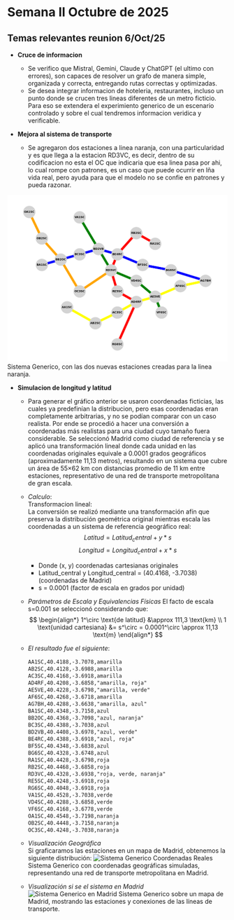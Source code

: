# Semana II  Octubre de 2025 

## Temas relevantes reunion 6/Oct/25

- **Cruce de informacion**
    - Se verifico que Mistral, Gemini, Claude y ChatGPT (el ultimo con errores), son capaces de resolver un grafo de 
manera simple, organizada y correcta, entregando rutas correctas y optimizadas.
    - Se desea integrar informacion de hoteleria, restaurantes, incluso un punto donde se crucen tres lineas diferentes de un
metro ficticio. Para eso se extendera el experimiento generico de un escenario controlado y sobre el cual tendremos informacion veridica y
verificable.

- **Mejora al sistema de transporte**
    - Se agregaron dos estaciones a linea naranja, con una particularidad y es que llega a la estacion RD3VC, es decir, dentro de su
codificacion no esta el OC que indicaria que esa linea pasa por ahi, lo cual rompe con patrones, es un caso que puede ocurrir en lña vida real, pero ayuda
para que el modelo no se confie en patrones y pueda razonar.

![Sistema Generico](sistema_generico.png "Sistema Generico")
Sistema Generico, con las dos nuevas estaciones creadas para la linea naranja.

- **Simulacion de longitud y latitud**
    - Para generar el gráfico anterior se usaron coordenadas ficticias, las cuales ya predefinían la distribucion, pero esas coordenadas 
eran completamente arbitrarias, y no se podían comparar con un caso realista. Por ende se procedió a hacer una conversión a coordenadas más realistas 
para una ciudad cuyo tamaño fuera considerable. Se seleccionó Madrid como ciudad de referencia y se aplicó una transformación lineal donde cada unidad 
en las coordenadas originales equivale a 0.0001 grados geográficos (aproximadamente 11,13 metros), resultando en un sistema que cubre un área de 55×62 km 
con distancias promedio de 11 km entre estaciones, representativo de una red de transporte metropolitana de gran escala.
    - *Calculo*:  
  Transformacion lineal:  
  La conversión se realizó mediante una transformación afín que preserva la distribución geométrica original mientras escala las coordenadas a un sistema 
de referencia geográfico real:
      $$ Latitud = Latitud_central + y * s $$
      $$ Longitud = Longitud_central + x * s $$
        - Donde (x, y) coordenadas cartesianas originales
        - Latitud_central y Longitud_central = (40.4168, -3.7038) (coordenadas de Madrid)
        - s = 0.0001 (factor de escala en grados por unidad)
    - *Parámetros de Escala y Equivalencias Físicas*
  El facto de escala s=0.001 se seleccionó considerando que:
  $$
\begin{align*}
1^\circ \text{de latitud} &\approx 111,3 \text{km} \\
1 \text{unidad cartesiana} &= s^\circ = 0.0001^\circ \approx 11,13 \text{m}
\end{align*}
$$
    - *El resultado fue el siguiente*:

        ```
        AA1SC,40.4188,-3.7078,amarilla
        AB2SC,40.4128,-3.6988,amarilla
        AC3SC,40.4168,-3.6918,amarilla
        AD4RF,40.4208,-3.6858,"amarilla, roja"
        AE5VE,40.4228,-3.6798,"amarilla, verde"
        AF6SC,40.4268,-3.6718,amarilla
        AG7BH,40.4288,-3.6638,"amarilla, azul"
        BA1SC,40.4348,-3.7158,azul
        BB2OC,40.4368,-3.7098,"azul, naranja"
        BC3SC,40.4388,-3.7038,azul
        BD2VB,40.4408,-3.6978,"azul, verde"
        BE4RC,40.4388,-3.6918,"azul, roja"
        BF5SC,40.4348,-3.6838,azul
        BG6SC,40.4328,-3.6748,azul
        RA1SC,40.4428,-3.6798,roja
        RB2SC,40.4468,-3.6858,roja
        RD3VC,40.4328,-3.6938,"roja, verde, naranja"
        RE5SC,40.4248,-3.6918,roja
        RG6SC,40.4048,-3.6918,roja
        VA1SC,40.4528,-3.7038,verde
        VD4SC,40.4288,-3.6858,verde
        VF6SC,40.4168,-3.6778,verde
        OA1SC,40.4548,-3.7198,naranja
        OB2SC,40.4448,-3.7158,naranja
        OC3SC,40.4248,-3.7038,naranja

        ```
    - *Visualización Geográfica*  
  Si graficaramos las estaciones en un mapa de Madrid, obtenemos la siguiente distribución:
    ![Sistema Generico Coordenadas Reales](estaciones_sobre_mapa_madrid.png "Sistema Generico Coordenadas Reales")
    Sistema Generico con coordenadas geográficas simuladas, representando una red de transporte metropolitana en Madrid.
    
    - *Visualización si se el sistema en Madrid*
    ![Sistema Generico en Madrid](sistema_generico_madrid.png "Sistema Generico en Madrid")
    Sistema Generico sobre un mapa de Madrid, mostrando las estaciones y conexiones de las líneas de transporte.
